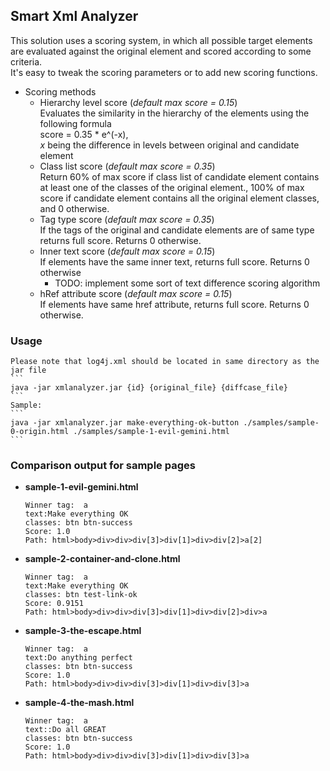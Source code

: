 ## Smart Xml Analyzer
This solution uses a scoring system, in which all possible target elements are evaluated against the original element and scored according to some criteria.  
It's easy to tweak the scoring parameters or to add new scoring functions.
* Scoring methods
    * Hierarchy level score  (_default max score = 0.15_)  
    Evaluates the similarity in the hierarchy of the elements using the following formula  
    score = 0.35 * e^(-x),  
     _x_ being the difference in levels between original and candidate element
    * Class list score  (_default max score = 0.35_)  
    Return 60% of max score if class list of candidate element contains at least one of the classes of the original element., 100% of max score if candidate element contains all the original element classes, and 0 otherwise.
    * Tag type score  (_default max score = 0.35_)  
    If the tags of the original and candidate elements are of same type returns full score. Returns 0 otherwise.
    * Inner text score (_default max score = 0.15_)  
    If elements have the same inner text, returns full score. Returns 0 otherwise  
      * TODO: implement some sort of text difference scoring algorithm
    * hRef attribute score  (_default max score = 0.15_)  
    If elements have same href attribute, returns full score. Returns 0 otherwise.    

### Usage
    Please note that log4j.xml should be located in same directory as the jar file
    ```
    java -jar xmlanalyzer.jar {id} {original_file} {diffcase_file}    
    ```
    Sample:
    ```
    java -jar xmlanalyzer.jar make-everything-ok-button ./samples/sample-0-origin.html ./samples/sample-1-evil-gemini.html
    ```



### Comparison output for sample pages
* **sample-1-evil-gemini.html**  
    ```
    Winner tag:  a 
    text:Make everything OK 
    classes: btn btn-success
    Score: 1.0
    Path: html>body>div>div>div[3]>div[1]>div>div[2]>a[2]
    ```
* **sample-2-container-and-clone.html**  
    ```
    Winner tag:  a 
    text:Make everything OK 
    classes: btn test-link-ok
    Score: 0.9151
    Path: html>body>div>div>div[3]>div[1]>div>div[2]>div>a
    ```
* **sample-3-the-escape.html**  
    ```
    Winner tag:  a 
    text:Do anything perfect
    classes: btn btn-success
    Score: 1.0
    Path: html>body>div>div>div[3]>div[1]>div>div[3]>a
    ```
* **sample-4-the-mash.html**  
    ```
    Winner tag:  a 
    text::Do all GREAT
    classes: btn btn-success
    Score: 1.0
    Path: html>body>div>div>div[3]>div[1]>div>div[3]>a
    ```


